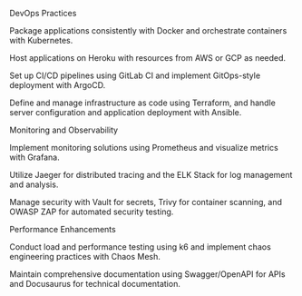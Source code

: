 DevOps Practices

Package applications consistently with Docker and orchestrate containers with Kubernetes.

Host applications on Heroku with resources from AWS or GCP as needed.

Set up CI/CD pipelines using GitLab CI and implement GitOps-style deployment with ArgoCD.

Define and manage infrastructure as code using Terraform, and handle server configuration and application deployment with Ansible.

Monitoring and Observability

Implement monitoring solutions using Prometheus and visualize metrics with Grafana.

Utilize Jaeger for distributed tracing and the ELK Stack for log management and analysis.

Manage security with Vault for secrets, Trivy for container scanning, and OWASP ZAP for automated security testing.

Performance Enhancements

Conduct load and performance testing using k6 and implement chaos engineering practices with Chaos Mesh.

Maintain comprehensive documentation using Swagger/OpenAPI for APIs and Docusaurus for technical documentation.
